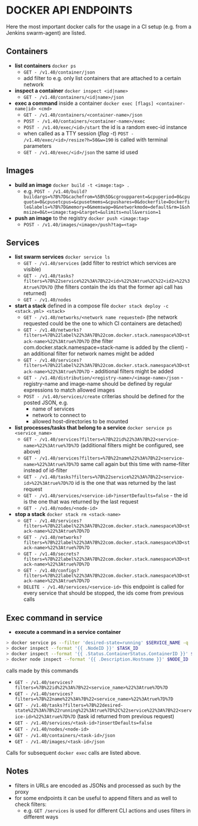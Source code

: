 # DOCKER API ENDPOINTS

Here the most important docker calls for the usage in a CI setup (e.g. from a Jenkins swarm-agent) are listed.

## Containers

* **list containers** `docker ps`
  * `GET - /v1.40/container/json`
  * add filter to e.g. only list containers that are attached to a certain network
* **inspect a container** `docker inspect <id|name>`
  * `GET - /v1.40/containers/<id|name>/json`
* **exec a command** inside a container `docker exec [flags] <container-name|id> <cmd>`
  * `GET - /v1.40/containers/<container-name>/json`
  * `POST - /v1.40/containers/<container-name>/exec`
  * `POST - /v1.40/exec/<id>/start` the id is a random exec-id instance
  * when called as a TTY session (*flag -t*) `POST - /v1.40/exec/<id>/resize?h=50&w=190` is called with terminal parameters
  * `GET - /v1.40/exec/<id>/json` the same id used


## Images

* **build an image** `docker build -t <image:tag> .`
  * e.g. `POST - /v1.40/build?buildargs=%7B%7D&cachefrom=%5B%5D&cgroupparent=&cpuperiod=0&cpuquota=0&cpusetcpus=&cpusetmems=&cpushares=0&dockerfile=Dockerfile&labels=%7B%7D&memory=0&memswap=0&networkmode=default&rm=1&shmsize=0&t=<image:tag>&target=&ulimits=null&version=1`
* **push an image** to the registry `docker push <image:tag>`
  * `POST - /v1.40/images/<image>/push?tag=<tag>`


## Services

* **list swarm services** `docker service ls`
  * `GET - /v1.40/services` (add filter to restrict which services are visible)
  * `GET - /v1.40/tasks?filters=%7B%22service%22%3A%7B%22<id>%22%3Atrue%2C%22<id2>%22%3Atrue%7D%7D` (the filters contain the ids that the former api call has returned)
  * `GET - /v1.40/nodes`
* **start a stack** defined in a compose file `docker stack deploy -c <stack.yml> <stack>`
  * `GET - /v1.40/networks/<network name requested>` (the network requested could be the one to which CI containers are detached)
  * `GET - /v1.40/networks?filters=%7B%22label%22%3A%7B%22com.docker.stack.namespace%3D<stack-name>%22%3Atrue%7D%7D` (the filter com.docker.stack.namespace=stack-name is added by the client) - an additional filter for network names might be added
  * `GET - /v1.40/services?filters=%7B%22label%22%3A%7B%22com.docker.stack.namespace%3D<stack-name>%22%3Atrue%7D%7D` - additional filters might be added
  * `GET - /v1.40/distribution/<registry-name>/<image-name>/json` - registry-name and image-name should be defined by regular expressions to match allowed images
  * `POST - /v1.40/services/create` criterias should be defined for the posted JSON, e.g.
    * name of services
    * network to connect to
    * allowed host-directories to be mounted
* **list processes/tasks that belong to a service** `docker service ps <service_name>`
  * `GET - /v1.40/services?filters=%7B%22id%22%3A%7B%22<service-name>%22%3Atrue%7D%7D` (additional filters might be configured, see above)
  * `GET - /v1.40/services?filters=%7B%22name%22%3A%7B%22<service-name>%22%3Atrue%7D%7D` same call again but this time with name-filter instead of id-filter
  * `GET - /v1.40/tasks?filters=%7B%22service%22%3A%7B%22<service-id>%22%3Atrue%7D%7D` id is the one that was returned by the last request
  * `GET - /v1.40/services/<service-id>?insertDefaults=false` - the id is the one that was returned by the last request
  * `GET - /v1.40/nodes/<node-id>`
* **stop a stack** `docker stack rm <stack-name>`
  * `GET - /v1.40/services?filters=%7B%22label%22%3A%7B%22com.docker.stack.namespace%3D<stack-name>%22%3Atrue%7D%7D`
  * `GET - /v1.40/networks?filters=%7B%22label%22%3A%7B%22com.docker.stack.namespace%3D<stack-name>%22%3Atrue%7D%7D`
  * `GET - /v1.40/secrets?filters=%7B%22label%22%3A%7B%22com.docker.stack.namespace%3D<stack-name>%22%3Atrue%7D%7D`
  * `GET - /v1.40/configs?filters=%7B%22label%22%3A%7B%22com.docker.stack.namespace%3D<stack-name>%22%3Atrue%7D%7D`
  * `DELETE - /v1.40/services/<service-id>` this endpoint is called for every service that should be stopped, the ids come from previous calls


## Exec command in service

* **execute a command in a service container**

```bash
> docker service ps --filter 'desired-state=running' $SERVICE_NAME -q                      # -> TASK_ID
> docker inspect --format '{{ .NodeID }}' $TASK_ID                                         # -> NODE_ID
> docker inspect --format '{{ .Status.ContainerStatus.ContainerID }}' $TASK_ID             # -> CONTAINER_ID
> docker node inspect --format '{{ .Description.Hostname }}' $NODE_ID | cut -d '.' -f 1    # -> NODE_HOST
```

calls made by this commands

* `GET - /v1.40/services?filters=%7B%22id%22%3A%7B%22<service_name>%22%3Atrue%7D%7D`
* `GET - /v1.40/services?filters=%7B%22name%22%3A%7B%22<service_name>%22%3Atrue%7D%7D`
* `GET - /v1.40/tasks?filters=%7B%22desired-state%22%3A%7B%22running%22%3Atrue%7D%2C%22service%22%3A%7B%22<service-id>%22%3Atrue%7D%7D` (task id returned from previous request)
* `GET - /v1.40/services/<task-id>?insertDefaults=false`
* `GET - /v1.40/nodes/<node-id>`
* `GET - /v1.40/containers/<task-id>/json`
* `GET - /v1.40/images/<task-id>/json`

Calls for subsequent `docker exec` calls are listed above.

## Notes

* filters in URLs are encoded as JSONs and processed as such by the proxy
* for some endpoints it can be useful to append filters and as well to check filters:
  * e.g. `GET /services` is used for different CLI actions and uses filters in different ways
